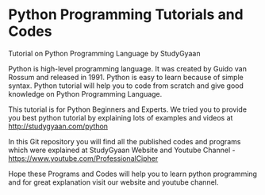 # Python Programming Tutorials and Codes
Tutorial on Python Programming Language by StudyGyaan

Python is high-level programming language. It  was created by Guido van Rossum and released in 1991. Python is easy to learn because of simple syntax. Python tutorial will help you to code from scratch and give good knowledge on Python Programming Language.

This tutorial is for Python Beginners and Experts. We tried you to provide you best python tutorial by explaining lots of examples and videos at http://studygyaan.com/python

In this Git repository you will find all the published codes and programs which were explained at StudyGyaan Website and Youtube Channel - https://www.youtube.com/ProfessionalCipher

Hope these Programs and Codes will help you to learn python programming and for great explanation visit our website and youtube channel.
